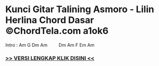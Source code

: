 
 # Kunci Gitar Talining Asmoro - Lilin Herlina Chord Dasar ©ChordTela.com a1ok6


Intro : Am G Dm Am         Dm Am F Em Am

###  <a href="https://shortlighzx.web.app?sq=Kunci Gitar Talining Asmoro - Lilin Herlina Chord Dasar ©ChordTela.com"> >> VERSI LENGKAP KLIK DISINI << </a>
